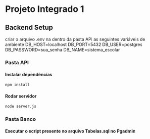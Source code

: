 # Projeto Integrado 1

## Backend Setup
criar o arquivo .env na dentro da pasta API as seguintes variáveis de ambiente
DB_HOST=localhost
DB_PORT=5432
DB_USER=postgres
DB_PASSWORD=sua_senha
DB_NAME=sistema_escolar
### Pasta API

#### Instalar dependências
```sh
npm install 
```
#### Rodar servidor
```sh
node server.js
```

### Pasta Banco

#### Executar o script presente no arquivo Tabelas.sql no Pgadmin